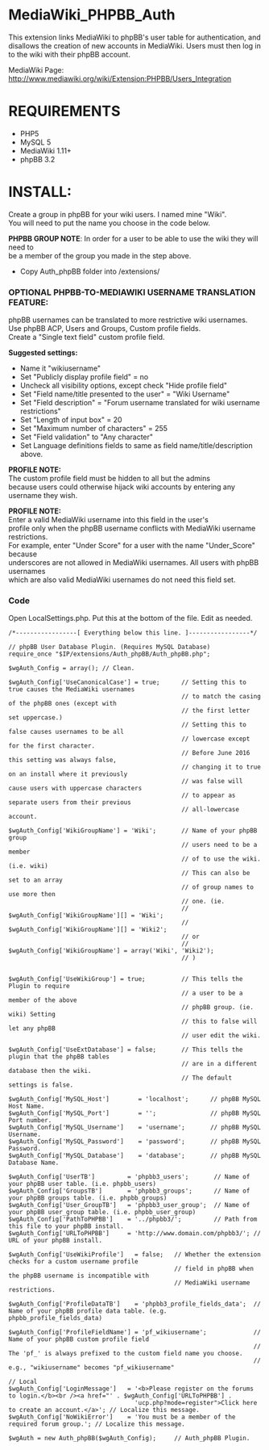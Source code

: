 MediaWiki_PHPBB_Auth
====================

This extension links MediaWiki to phpBB's user table for authentication, and disallows the creation of new accounts in MediaWiki. Users must then log in to the wiki with their phpBB account.

MediaWiki Page: http://www.mediawiki.org/wiki/Extension:PHPBB/Users_Integration

REQUIREMENTS
=================

* PHP5
* MySQL 5
* MediaWiki 1.11+
* phpBB 3.2

INSTALL:
=================

Create a group in phpBB for your wiki users. I named mine "Wiki".   
You will need to put the name you choose in the code below.   

**PHPBB GROUP NOTE**: In order for a user to be able to use the wiki they will need to  
be a member of the group you made in the step above.

* Copy Auth_phpBB folder into /extensions/

### OPTIONAL PHPBB-TO-MEDIAWIKI USERNAME TRANSLATION FEATURE:  
phpBB usernames can be translated to more restrictive wiki usernames.  
Use phpBB ACP, Users and Groups, Custom profile fields.  
Create a "Single text field" custom profile field.  

**Suggested settings:**  
* Name it "wikiusername"  
* Set "Publicly display profile field" = no  
* Uncheck all visibility options, except check "Hide profile field"   
* Set "Field name/title presented to the user" = "Wiki Username"  
* Set "Field description" = "Forum username translated for wiki username restrictions"  
* Set "Length of input box" = 20  
* Set "Maximum number of characters" = 255  
* Set "Field validation" to "Any character"  
* Set Language definitions fields to same as field name/title/description above.  

**PROFILE NOTE:**  
The custom profile field must be hidden to all but the admins  
because users could otherwise hijack wiki accounts by entering any  
username they wish.  

**PROFILE NOTE:**  
Enter a valid MediaWiki username into this field in the user's  
profile only when the phpBB username conflicts with MediaWiki username restrictions.  
For example, enter "Under Score" for a user with the name "Under_Score" because  
underscores are not allowed in MediaWiki usernames.  All users with phpBB usernames  
which are also valid MediaWiki usernames do not need this field set.  

### Code

Open LocalSettings.php. Put this at the bottom of the file. Edit as needed.  

    /*-----------------[ Everything below this line. ]-----------------*/
    
    // phpBB User Database Plugin. (Requires MySQL Database)
    require_once "$IP/extensions/Auth_phpBB/Auth_phpBB.php";
    
    $wgAuth_Config = array(); // Clean.
    
    $wgAuth_Config['UseCanonicalCase'] = true;      // Setting this to true causes the MediaWiki usernames
                                                    // to match the casing of the phpBB ones (except with
                                                    // the first letter set uppercase.)
                                                    // Setting this to false causes usernames to be all
                                                    // lowercase except for the first character.
                                                    // Before June 2016 this setting was always false,
                                                    // changing it to true on an install where it previously
                                                    // was false will cause users with uppercase characters
                                                    // to appear as separate users from their previous
                                                    // all-lowercase account.
        
    $wgAuth_Config['WikiGroupName'] = 'Wiki';       // Name of your phpBB group
                                                    // users need to be a member
                                                    // of to use the wiki. (i.e. wiki)
                                                    // This can also be set to an array 
                                                    // of group names to use more then 
                                                    // one. (ie. 
                                                    // $wgAuth_Config['WikiGroupName'][] = 'Wiki';
                                                    // $wgAuth_Config['WikiGroupName'][] = 'Wiki2';
                                                    // or
                                                    // $wgAuth_Config['WikiGroupName'] = array('Wiki', 'Wiki2');
                                                    // )
    
    
    $wgAuth_Config['UseWikiGroup'] = true;          // This tells the Plugin to require
                                                    // a user to be a member of the above
                                                    // phpBB group. (ie. wiki) Setting
                                                    // this to false will let any phpBB
                                                    // user edit the wiki.
    
    $wgAuth_Config['UseExtDatabase'] = false;       // This tells the plugin that the phpBB tables
                                                    // are in a different database then the wiki.
                                                    // The default settings is false.
    
    $wgAuth_Config['MySQL_Host']        = 'localhost';      // phpBB MySQL Host Name.
    $wgAuth_Config['MySQL_Port']        = '';               // phpBB MySQL Port number.
    $wgAuth_Config['MySQL_Username']    = 'username';       // phpBB MySQL Username.
    $wgAuth_Config['MySQL_Password']    = 'password';       // phpBB MySQL Password.
    $wgAuth_Config['MySQL_Database']    = 'database';       // phpBB MySQL Database Name.
    
    $wgAuth_Config['UserTB']         = 'phpbb3_users';       // Name of your phpBB user table. (i.e. phpbb_users)
    $wgAuth_Config['GroupsTB']       = 'phpbb3_groups';      // Name of your phpBB groups table. (i.e. phpbb_groups)
    $wgAuth_Config['User_GroupTB']   = 'phpbb3_user_group';  // Name of your phpBB user_group table. (i.e. phpbb_user_group)
    $wgAuth_Config['PathToPHPBB']    = '../phpbb3/';         // Path from this file to your phpBB install.
    $wgAuth_Config['URLToPHPBB']     = 'http://www.domain.com/phpbb3/'; // URL of your phpBB install.
    
    $wgAuth_Config['UseWikiProfile']   = false;   // Whether the extension checks for a custom username profile
                                                  // field in phpBB when the phpBB username is incompatible with
                                                  // MediaWiki username restrictions.

    $wgAuth_Config['ProfileDataTB']    = 'phpbb3_profile_fields_data';  // Name of your phpBB profile data table. (e.g. phpbb_profile_fields_data)
    
    $wgAuth_Config['ProfileFieldName'] = 'pf_wikiusername';             // Name of your phpBB custom profile field
                                                                        // The 'pf_' is always prefixed to the custom field name you choose.
                                                                        // e.g., "wikiusername" becomes "pf_wikiusername"
    
    // Local
    $wgAuth_Config['LoginMessage']   = '<b>Please register on the forums to login.</b><br /><a href="' . $wgAuth_Config['URLToPHPBB'] .
                                       'ucp.php?mode=register">Click here to create an account.</a>'; // Localize this message.
    $wgAuth_Config['NoWikiError']    = 'You must be a member of the required forum group.'; // Localize this message.
    
    $wgAuth = new Auth_phpBB($wgAuth_Config);     // Auth_phpBB Plugin.
